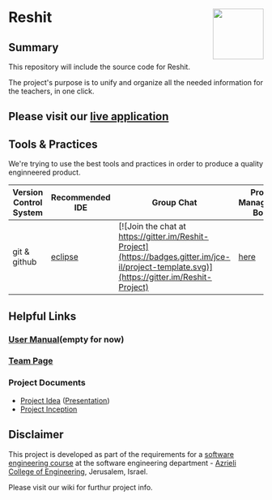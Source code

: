 <h1>Reshit
<img align="right" src="http://www.tilboshet.co.il/images/itempics/52c47dbda520V_small.jpg" width="100" height="100"/>
</h1>

## Summary

This repository will include the source code for Reshit.

The project's purpose is to unify and organize all the needed information for the teachers, in one click. 


## Please visit our [live application](https://adhdshop.co.il/wp-content/uploads/2016/08/Schedule.jpg)


## Tools & Practices
We're trying to use the best tools and practices in order to produce a quality enginneered product.

|Version Control System|Recommended IDE|Group Chat|Project Management Board|Issues|Documnetation|Project Course Status|License|
|--|--|--|--|--|--|--|--|
|git & github|[eclipse](http://www.eclipse.org/downloads/eclipse-packages/)|[![Join the chat at https://gitter.im/Reshit-Project](https://badges.gitter.im/jce-il/project-template.svg)](https://gitter.im/Reshit-Project)|[here](https://github.com/danielhaffuta/Reshit-Project/projects/1?add_cards_query=is%3Aopen)|[![GitHub issues](https://img.shields.io/github/issues/jce-il/project-template.svg?style=flat)](https://github.com/danielhaffuta/Reshit-Project/issues)|[Wiki](https://github.com/danielhaffuta/Reshit-Project/wiki)|Inception|[![License](https://badges.frapsoft.com/os/mit/mit.svg?v=102)](https://github.com/danielhaffuta/Reshit-Project/blob/master/LICENSE)|

<!-- More badges and links for future development
| Current Release         | [![Current Version](https://img.shields.io/github/release/jce-il/project-template.svg?style=flat)](https://github.com/danielhaffuta/Reshit-Project/releases) |
|  
| Contributors            | [![GitHub contributors](https://img.shields.io/github/contributors/cdnjs/cdnjs.svg)](https://github.com/danielhaffuta/Reshit-Project/graphs/contributors)|
| Security                | [![Known Vulnerabilities](https://snyk.io/test/github/jce-il/project-template/badge.svg)](https://snyk.io/test/github/jce-il/project-template) |
-->

## Helpful Links

### [User Manual](../../wiki/User-manual)(empty for now)

### [Team Page](../../wiki/Team)

### Project Documents
- [Project Idea](docs/idea.pdf) ([Presentation](docs/idea-slides.pdf))
- [Project Inception](../../wiki/Inception)

## Disclaimer
This project is developed as part of the requirements for a [software engineering course](https://github.com/jce-il/se-class/wiki) at the software engineering department - [Azrieli College of Engineering](http://www.jce.ac.il/), Jerusalem, Israel.

Please visit our wiki for furthur project info.

